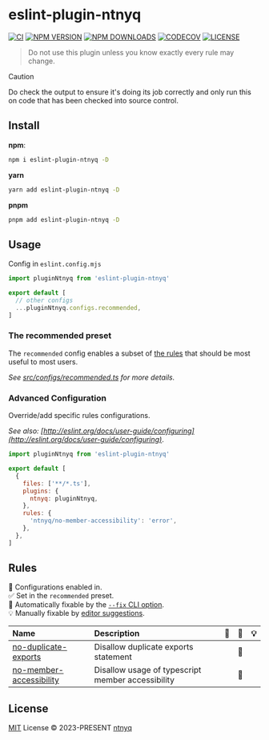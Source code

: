 # eslint-plugin-ntnyq

[![CI](https://github.com/ntnyq/eslint-plugin-ntnyq/workflows/CI/badge.svg)](https://github.com/ntnyq/eslint-plugin-ntnyq/actions)
[![NPM VERSION](https://img.shields.io/npm/v/eslint-plugin-ntnyq.svg)](https://www.npmjs.com/package/eslint-plugin-ntnyq)
[![NPM DOWNLOADS](https://img.shields.io/npm/dy/eslint-plugin-ntnyq.svg)](https://www.npmjs.com/package/eslint-plugin-ntnyq)
[![CODECOV](https://codecov.io/github/ntnyq/eslint-plugin-ntnyq/branch/main/graph/badge.svg)](https://codecov.io/github/ntnyq/eslint-plugin-ntnyq)
[![LICENSE](https://img.shields.io/github/license/ntnyq/eslint-plugin-ntnyq.svg)](https://github.com/ntnyq/eslint-plugin-ntnyq/blob/main/LICENSE)

> Do not use this plugin unless you know exactly every rule may change.

> [!CAUTION]
> Do check the output to ensure it's doing its job correctly and only run this on code that has been checked into source control.

## Install

**npm**:

```bash
npm i eslint-plugin-ntnyq -D
```

**yarn**

```bash
yarn add eslint-plugin-ntnyq -D
```

**pnpm**

```bash
pnpm add eslint-plugin-ntnyq -D
```

## Usage

Config in `eslint.config.mjs`

```js
import pluginNtnyq from 'eslint-plugin-ntnyq'

export default [
  // other configs
  ...pluginNtnyq.configs.recommended,
]
```

### The recommended preset

The `recommended` config enables a subset of [the rules](#rules) that should be most useful to most users.

_See [src/configs/recommended.ts](https://github.com/ntnyq/eslint-plugin-ntnyq/blob/main/src/configs/recommended.ts) for more details._

### Advanced Configuration

Override/add specific rules configurations.

_See also: [http://eslint.org/docs/user-guide/configuring](http://eslint.org/docs/user-guide/configuring)_.

```js
import pluginNtnyq from 'eslint-plugin-ntnyq'

export default [
  {
    files: ['**/*.ts'],
    plugins: {
      ntnyq: pluginNtnyq,
    },
    rules: {
      'ntnyq/no-member-accessibility': 'error',
    },
  },
]
```

## Rules

💼 Configurations enabled in.\
✅ Set in the `recommended` preset.\
🔧 Automatically fixable by the [`--fix` CLI option](https://eslint.org/docs/user-guide/command-line-interface#--fix).\
💡 Manually fixable by [editor suggestions](https://eslint.org/docs/developer-guide/working-with-rules#providing-suggestions).

| Name                                                                                          | Description                                       | 💼  | 🔧  | 💡  |
| :-------------------------------------------------------------------------------------------- | :------------------------------------------------ | :-: | :-: | :-: |
| [no-duplicate-exports](https://eslint-plugin.ntnyq.com/rules/no-duplicate-exports.html)       | Disallow duplicate exports statement              |     | 🔧  |     |
| [no-member-accessibility](https://eslint-plugin.ntnyq.com/rules/no-member-accessibility.html) | Disallow usage of typescript member accessibility |     | 🔧  |     |

## License

[MIT](./LICENSE) License © 2023-PRESENT [ntnyq](https://github.com/ntnyq)
